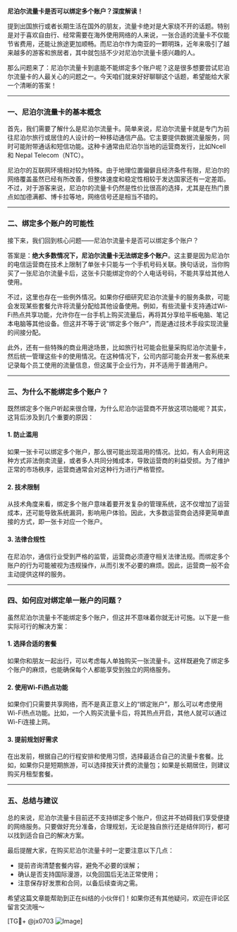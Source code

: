 **尼泊尔流量卡是否可以绑定多个账户？深度解读！**

提到出国旅行或者长期生活在国外的朋友，流量卡绝对是大家绕不开的话题。特别是对于喜欢自由行、经常需要在海外使用网络的人来说，一张合适的流量卡不仅能节省费用，还能让旅途更加顺畅。而尼泊尔作为南亚的一颗明珠，近年来吸引了越来越多的游客和旅居者，其中就包括不少对尼泊尔流量卡感兴趣的人。

那么问题来了：尼泊尔流量卡到底能不能绑定多个账户呢？这是很多想要尝试尼泊尔流量卡的人最关心的问题之一。今天咱们就来好好聊聊这个话题，希望能给大家一个清晰的答案！

---

### 一、尼泊尔流量卡的基本概念

首先，我们需要了解什么是尼泊尔流量卡。简单来说，尼泊尔流量卡就是专门为前往尼泊尔旅行或居住的人设计的一种移动通信产品。它主要提供数据流量服务，同时可能附带通话和短信功能。这种卡通常由尼泊尔当地的运营商发行，比如Ncell和 Nepal Telecom（NTC）。

尼泊尔的互联网环境相对较为特殊。由于地理位置偏僻且经济条件有限，尼泊尔的网络覆盖虽然已经有所改善，但整体速度和稳定性相较于发达国家还有一定差距。不过，对于游客来说，尼泊尔的流量卡仍然是性价比很高的选择，尤其是在热门景点如加德满都、博卡拉等地，网络信号还是相当不错的。

---

### 二、绑定多个账户的可能性

接下来，我们回到核心问题——尼泊尔流量卡是否可以绑定多个账户？

答案是：**绝大多数情况下，尼泊尔流量卡无法绑定多个账户**。这主要是因为尼泊尔的电信运营商在技术上限制了单张卡只能与一个手机号码关联。换句话说，当你购买了一张尼泊尔流量卡后，这张卡只能绑定你的个人电话号码，不能共享给其他人使用。

不过，这里也存在一些例外情况。如果你仔细研究尼泊尔流量卡的服务条款，可能会发现某些套餐允许将流量分配给其他设备使用。例如，有些流量卡支持通过Wi-Fi热点共享功能，允许你在一台手机上购买流量后，再将其分享给平板电脑、笔记本电脑等其他设备。但这并不等于说“绑定多个账户”，而是通过技术手段实现流量的间接分配。

此外，还有一些特殊的商业用途场景，比如旅行社可能会批量采购尼泊尔流量卡，然后统一管理这些卡的使用情况。在这种情况下，公司内部可能会开发一套系统来记录每个员工使用的流量信息，但这属于企业行为，并不适用于普通用户。

---

### 三、为什么不能绑定多个账户？

既然绑定多个账户听起来很合理，为什么尼泊尔运营商不开放这项功能呢？其实，这背后涉及到几个重要的原因：

#### 1. **防止滥用**
如果一张卡可以绑定多个账户，那么很可能出现滥用的情况。比如，有人会利用这种方式非法倒卖流量，或者多人共同分摊成本，导致运营商的利益受损。为了维护正常的市场秩序，运营商通常会对这种行为进行严格管控。

#### 2. **技术限制**
从技术角度来看，绑定多个账户意味着要开发复杂的管理系统，这不仅增加了运营成本，还可能导致系统漏洞，影响用户体验。因此，大多数运营商会选择更简单直接的方式，即一张卡对应一个账户。

#### 3. **法律合规性**
在尼泊尔，通信行业受到严格的监管，运营商必须遵守相关法律法规。而绑定多个账户的行为可能被视为违规操作，从而引发不必要的麻烦。因此，运营商一般不会主动提供这样的服务。

---

### 四、如何应对绑定单一账户的问题？

虽然尼泊尔流量卡不能绑定多个账户，但这并不意味着你就无计可施。以下是一些实际可行的解决方案：

#### 1. **选择合适的套餐**
如果你和朋友一起出行，可以考虑每人单独购买一张流量卡。这样既避免了绑定多个账户的麻烦，也能确保每个人都能享受到独立的网络服务。

#### 2. **使用Wi-Fi热点功能**
如果你们只需要共享网络，而不是真正意义上的“绑定账户”，那么可以考虑使用Wi-Fi热点功能。比如，一个人购买流量卡后，将其热点开启，其他人就可以通过Wi-Fi连接上网。

#### 3. **提前规划好需求**
在出发前，根据自己的行程安排和使用习惯，选择最适合自己的流量卡套餐。比如，如果你只是短期旅游，可以选择按天计费的流量包；如果是长期居住，则建议购买月租型套餐。

---

### 五、总结与建议

总的来说，尼泊尔流量卡目前还不支持绑定多个账户，但这并不妨碍我们享受便捷的网络服务。只要做好充分准备，合理规划，无论是独自旅行还是结伴同行，都可以找到适合自己的解决方案。

最后提醒大家，在购买尼泊尔流量卡时一定要注意以下几点：
- 提前咨询清楚套餐内容，避免不必要的误解；
- 确认是否支持国际漫游，以免回国后无法正常使用；
- 注意保存好发票和合同，以备后续查询之需。

希望这篇文章能帮助到正在纠结的小伙伴们！如果你还有其他疑问，欢迎在评论区留言交流哦～

[TG💪+ @jx0703 ![Image](https://github.com/user-attachments/assets/dbca1d08-cadb-493c-b0ec-ad6f7a83f270)]